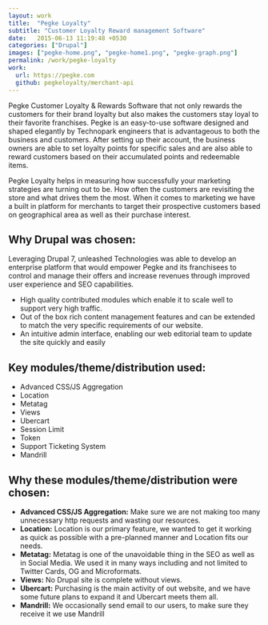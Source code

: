 ```yaml
---
layout: work
title:  "Pegke Loyalty"
subtitle: "Customer Loyalty Reward management Software"
date:   2015-06-13 11:19:48 +0530
categories: ["Drupal"]
images: ["pegke-home.png", "pegke-home1.png", "pegke-graph.png"]
permalink: /work/pegke-loyalty
work:
  url: https://pegke.com
  github: pegkeloyalty/merchant-api
---
```


Pegke Customer Loyalty & Rewards Software that not only rewards the customers for their brand loyalty but also makes the customers stay loyal to their favorite franchises. Pegke is an easy-to-use software designed and shaped elegantly by Technopark engineers that is advantageous to both the business and customers. After setting up their account, the business owners are able to set loyalty points for specific sales and are also able to reward customers based on their accumulated points and redeemable items.


Pegke Loyalty helps in measuring how successfully your marketing strategies are turning out to be. How often the customers are revisiting the store and what drives them the most. When it comes to marketing we have a built in platform for merchants to target their prospective customers based on geographical area as well as their purchase interest.

## Why Drupal was chosen:
Leveraging Drupal 7, unleashed Technologies was able to develop an enterprise platform that would empower Pegke and its franchisees to control and manage their offers and increase revenues through improved user experience and SEO capabilities.

 * High quality contributed modules which enable it to scale well to support very high traffic.
 * Out of the box rich content management features and can be extended to match the very specific requirements of our website.
 * An intuitive admin interface, enabling our web editorial team to update the site quickly and easily


## Key modules/theme/distribution used:
 * Advanced CSS/JS Aggregation
 * Location
 * Metatag
 * Views
 * Ubercart
 * Session Limit
 * Token
 * Support Ticketing System
 * Mandrill

## Why these modules/theme/distribution were chosen:
 * **Advanced CSS/JS Aggregation:** Make sure we are not making too many unnecessary http requests and wasting our resources.
 * **Location:** Location is our primary feature, we wanted to get it working as quick as possible with a pre-planned manner and Location fits our needs.
 * **Metatag:** Metatag is one of the unavoidable thing in the SEO as well as in Social Media. We used it in many ways including and not limited to Twitter Cards, OG and Microformats.
 * **Views:** No Drupal site is complete without views.
 * **Ubercart:** Purchasing is the main activity of out website, and we have some future plans to expand it and Ubercart meets them all.
 * **Mandrill:** We occasionally send email to our users, to make sure they receive it we use Mandrill
